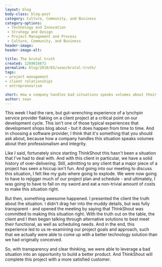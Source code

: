 ```yaml
---
layout: blog
body-class: blog-post
category: Culture, Community, and Business
category-options:
 - Technology and Innovation
 - Strategy and Design
 - Project Management and Process
 - Culture, Community, and Business
header-image:
header-image-alt:

title: The brutal truth
created: 1269016672
permalink: blog/2010/03/sean/brutal-truth/
tags:
- project management
- client relationships
- entrepreneurism

short: How a company handles bad situations speaks volumes about their professionalism and integrity.
author: sean
---
```

This week I had the rare, but gut-wrenching experience of a lynchpin service provider flaking on a client project at a critical point on our development cycle. This isn't one of those typical experiences that development shops blog about - but it does happen from time to time. And in choosing a software provider, I think that it's something that you should ask about, because how a company handles this situation speaks volumes about their professionalism and integrity.

Like I said, fortunately since starting ThinkShout this hasn't been a situation that I've had to deal with. And with this client in particular, we have a solid history of over-delivering. Still, admitting to any client that a major piece of a project has seen a hiccup isn't fun. And going into our meeting to discuss this situation, I felt like my guts where going to explode. We were now going to have to rejigger much of our project plan and schedule - and ultimately, I was going to have to fall on my sword and eat a non-trivial amount of costs to make this situation right.

But then, something awesome happened. I presented the client the truth about the situation. I didn't drag her into the muddy details, but was fully transparent - and opened the meeting by saying that ThinkShout was committed to making this situation right. With the truth out on the table, the client and I then began talking through alternative solutions to best meet their functional, as well as scheduling needs. And in the end, this experience led to us re-examining our project goals and approach, such that we actually were able to come up with a better technology solution than we had originally conceived.

So, with transparency and clear thinking, we were able to leverage a bad situation into an opportunity to build a better product. And ThinkShout will complete this project with a more satisfied customer.
